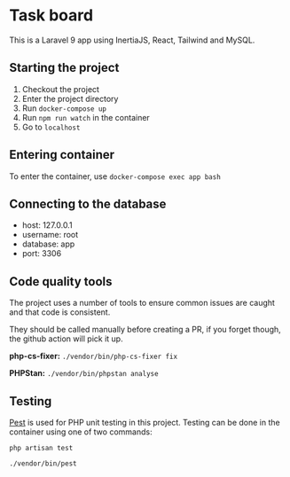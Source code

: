 # Task board

This is a Laravel 9 app using InertiaJS, React, Tailwind and MySQL.

## Starting the project

1. Checkout the project
2. Enter the project directory
3. Run `docker-compose up`
4. Run `npm run watch` in the container
5. Go to `localhost`

## Entering container

To enter the container, use `docker-compose exec app bash`

## Connecting to the database

- host: 127.0.0.1
- username: root
- database: app
- port: 3306

## Code quality tools

The project uses a number of tools to ensure common issues are caught and that code is consistent.

They should be called manually before creating a PR, if you forget though, the github action will pick it up.

**php-cs-fixer:** `./vendor/bin/php-cs-fixer fix`

**PHPStan:** `./vendor/bin/phpstan analyse`

## Testing

[Pest](https://pestphp.com/) is used for PHP unit testing in this project. Testing can be done in the container using one of two commands:

`php artisan test`

`./vendor/bin/pest`
